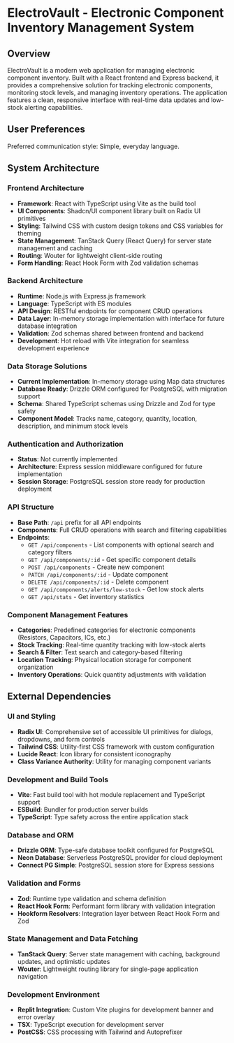 # ElectroVault - Electronic Component Inventory Management System

## Overview

ElectroVault is a modern web application for managing electronic component inventory. Built with a React frontend and Express backend, it provides a comprehensive solution for tracking electronic components, monitoring stock levels, and managing inventory operations. The application features a clean, responsive interface with real-time data updates and low-stock alerting capabilities.

## User Preferences

Preferred communication style: Simple, everyday language.

## System Architecture

### Frontend Architecture
- **Framework**: React with TypeScript using Vite as the build tool
- **UI Components**: Shadcn/UI component library built on Radix UI primitives
- **Styling**: Tailwind CSS with custom design tokens and CSS variables for theming
- **State Management**: TanStack Query (React Query) for server state management and caching
- **Routing**: Wouter for lightweight client-side routing
- **Form Handling**: React Hook Form with Zod validation schemas

### Backend Architecture
- **Runtime**: Node.js with Express.js framework
- **Language**: TypeScript with ES modules
- **API Design**: RESTful endpoints for component CRUD operations
- **Data Layer**: In-memory storage implementation with interface for future database integration
- **Validation**: Zod schemas shared between frontend and backend
- **Development**: Hot reload with Vite integration for seamless development experience

### Data Storage Solutions
- **Current Implementation**: In-memory storage using Map data structures
- **Database Ready**: Drizzle ORM configured for PostgreSQL with migration support
- **Schema**: Shared TypeScript schemas using Drizzle and Zod for type safety
- **Component Model**: Tracks name, category, quantity, location, description, and minimum stock levels

### Authentication and Authorization
- **Status**: Not currently implemented
- **Architecture**: Express session middleware configured for future implementation
- **Session Storage**: PostgreSQL session store ready for production deployment

### API Structure
- **Base Path**: `/api` prefix for all API endpoints
- **Components**: Full CRUD operations with search and filtering capabilities
- **Endpoints**:
  - `GET /api/components` - List components with optional search and category filters
  - `GET /api/components/:id` - Get specific component details
  - `POST /api/components` - Create new component
  - `PATCH /api/components/:id` - Update component
  - `DELETE /api/components/:id` - Delete component
  - `GET /api/components/alerts/low-stock` - Get low stock alerts
  - `GET /api/stats` - Get inventory statistics

### Component Management Features
- **Categories**: Predefined categories for electronic components (Resistors, Capacitors, ICs, etc.)
- **Stock Tracking**: Real-time quantity tracking with low-stock alerts
- **Search & Filter**: Text search and category-based filtering
- **Location Tracking**: Physical location storage for component organization
- **Inventory Operations**: Quick quantity adjustments with validation

## External Dependencies

### UI and Styling
- **Radix UI**: Comprehensive set of accessible UI primitives for dialogs, dropdowns, and form controls
- **Tailwind CSS**: Utility-first CSS framework with custom configuration
- **Lucide React**: Icon library for consistent iconography
- **Class Variance Authority**: Utility for managing component variants

### Development and Build Tools
- **Vite**: Fast build tool with hot module replacement and TypeScript support
- **ESBuild**: Bundler for production server builds
- **TypeScript**: Type safety across the entire application stack

### Database and ORM
- **Drizzle ORM**: Type-safe database toolkit configured for PostgreSQL
- **Neon Database**: Serverless PostgreSQL provider for cloud deployment
- **Connect PG Simple**: PostgreSQL session store for Express sessions

### Validation and Forms
- **Zod**: Runtime type validation and schema definition
- **React Hook Form**: Performant form library with validation integration
- **Hookform Resolvers**: Integration layer between React Hook Form and Zod

### State Management and Data Fetching
- **TanStack Query**: Server state management with caching, background updates, and optimistic updates
- **Wouter**: Lightweight routing library for single-page application navigation

### Development Environment
- **Replit Integration**: Custom Vite plugins for development banner and error overlay
- **TSX**: TypeScript execution for development server
- **PostCSS**: CSS processing with Tailwind and Autoprefixer